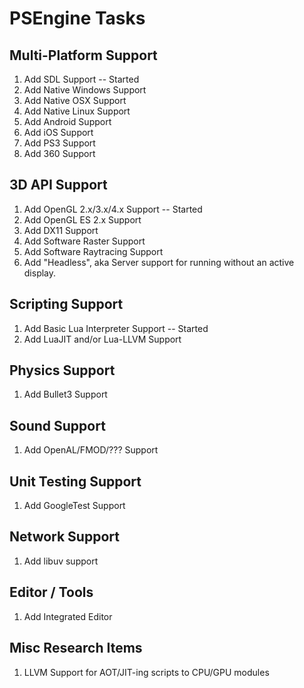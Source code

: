 # PSEngine Tasks

## Multi-Platform Support
1. Add SDL Support -- Started
1. Add Native Windows Support
1. Add Native OSX Support
1. Add Native Linux Support
1. Add Android Support
1. Add iOS Support
1. Add PS3 Support
1. Add 360 Support

## 3D API Support
1. Add OpenGL 2.x/3.x/4.x Support -- Started
1. Add OpenGL ES 2.x Support
1. Add DX11 Support
1. Add Software Raster Support
1. Add Software Raytracing Support
1. Add "Headless", aka Server support for running without an active display.

## Scripting Support
1. Add Basic Lua Interpreter Support -- Started
1. Add LuaJIT and/or Lua-LLVM Support

## Physics Support
1. Add Bullet3 Support

## Sound Support
1. Add OpenAL/FMOD/??? Support

## Unit Testing Support
1. Add GoogleTest Support

## Network Support
1. Add libuv support

## Editor / Tools
1. Add Integrated Editor

## Misc Research Items
1. LLVM Support for AOT/JIT-ing scripts to CPU/GPU modules

